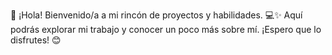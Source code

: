 👋 ¡Hola! Bienvenido/a a mi rincón de proyectos y habilidades. 💻✨ Aquí podrás explorar mi trabajo y conocer un poco más sobre mí. ¡Espero que lo disfrutes! 😊
